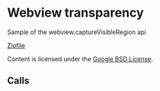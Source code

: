 
Webview transparency
=======

Sample of the webview.captureVisibleRegion api

[Zipfile](http://developer.chrome.com/extensions/examples/api/webview/capturevisibleregion.zip)

Content is licensed under the [Google BSD License](http://code.google.com/google_bsd_license.html).

Calls
-----

